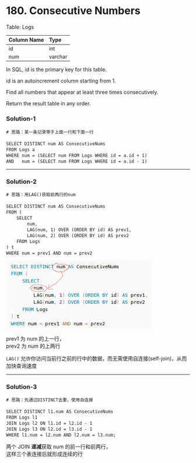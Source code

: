 # 180. Consecutive Numbers

Table: Logs

| Column Name | Type    |
|:------------|:--------|
| id          | int     |
| num         | varchar |

In SQL, id is the primary key for this table.

id is an autoincrement column starting from 1.

Find all numbers that appear at least three times consecutively.

Return the result table in any order.

### Solution-1

```
# 思路：某一条记录等于上面一行和下面一行

SELECT DISTINCT num AS ConsecutiveNums
FROM Logs a
WHERE num = (SELECT num FROM Logs WHERE id = a.id + 1)
AND   num = (SELECT num FROM Logs WHERE id = a.id - 1)
```

---

### Solution-2

```
# 思路：用LAG()获取前两行的num

SELECT DISTINCT num AS ConsecutiveNums
FROM (
    SELECT 
        num,
        LAG(num, 1) OVER (ORDER BY id) AS prev1,
        LAG(num, 2) OVER (ORDER BY id) AS prev2
    FROM Logs
) t
WHERE num = prev1 AND num = prev2
```

![image00](./images/image.png)

prev1 为 num 的上一行，<br>
prev2 为 num 的上两行

`LAG()` 允许你访问当前行之前的行中的数据，而无需使用自连接(self-join)，从而加快查询速度

---

### Solution-3

```
# 思路：先通过DISTINCT去重，使用自连接

SELECT DISTINCT l1.num AS ConsecutiveNums
FROM Logs l1
JOIN Logs l2 ON l1.id = l2.id - 1
JOIN Logs l3 ON l2.id = l3.id - 1
WHERE l1.num = l2.num AND l2.num = l3.num;
```

两个 JOIN **递减**获取 num 的前一行和前两行，<br>
这样三个表连接后就形成连续的行